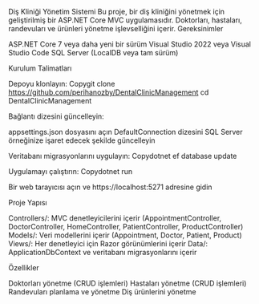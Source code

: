 Diş Kliniği Yönetim Sistemi Bu proje, bir diş kliniğini yönetmek için geliştirilmiş bir ASP.NET Core MVC uygulamasıdır. Doktorları, hastaları, randevuları ve ürünleri yönetme işlevselliğini içerir. Gereksinimler

ASP.NET Core 7 veya daha yeni bir sürüm Visual Studio 2022 veya Visual Studio Code SQL Server (LocalDB veya tam sürüm)

Kurulum Talimatları

Depoyu klonlayın: Copygit clone https://github.com/perihanozby/DentalClinicManagement cd DentalClinicManagement

Bağlantı dizesini güncelleyin:

appsettings.json dosyasını açın DefaultConnection dizesini SQL Server örneğinize işaret edecek şekilde güncelleyin

Veritabanı migrasyonlarını uygulayın: Copydotnet ef database update

Uygulamayı çalıştırın: Copydotnet run

Bir web tarayıcısı açın ve https://localhost:5271 adresine gidin

Proje Yapısı

Controllers/: MVC denetleyicilerini içerir (AppointmentController, DoctorController, HomeController, PatientController, ProductController) Models/: Veri modellerini içerir (Appointment, Doctor, Patient, Product) Views/: Her denetleyici için Razor görünümlerini içerir Data/: ApplicationDbContext ve veritabanı migrasyonlarını içerir

Özellikler

Doktorları yönetme (CRUD işlemleri) Hastaları yönetme (CRUD işlemleri) Randevuları planlama ve yönetme Diş ürünlerini yönetme
